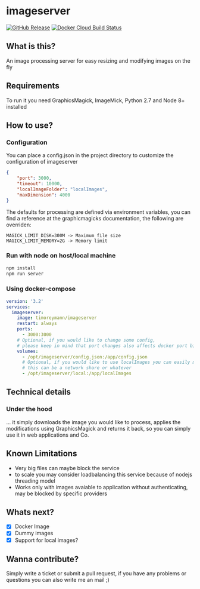imageserver
===
[![GitHub Release](https://img.shields.io/github/v/tag/timo-reymann/composer-dump-autoload-phpstorm-plugin.svg?label=version)](https://github.com/timo-reymann/imageserver/releases)
[![Docker Cloud Build Status](https://img.shields.io/docker/cloud/build/timoreymann/imageserver)](https://hub.docker.com/r/timoreymann/imageserver/builds)

## What is this?
An image processing server for easy resizing and modifying images on the fly

## Requirements
To run it you need GraphicsMagick, ImageMick, Python 2.7 and Node 8+ installed

## How to use?

### Configuration
You can place a config.json in the project directory to customize the configuration of imageserver

```json
{
    "port": 3000,
    "timeout": 10000,
    "localImageFolder": "localImages",
    "maxDimension": 4000
}
```

The defaults for processing are defined via environment variables, you can find a reference at the graphicmagicks documentation,
the following are overriden:

```
MAGICK_LIMIT_DISK=300M -> Maximum file size
MAGICK_LIMIT_MEMORY=2G -> Memory limit
```


### Run with node on host/local machine
```bash
npm install
npm run server
```

### Using docker-compose
```yaml
version: '3.2'
services:
  imageserver:
    image: timoreymann/imageserver
    restart: always
    ports:
      - 3000:3000
    # Optional, if you would like to change some config, 
    # please keep in mind that port changes also affects docker port bindings
    volumes: 
      - /opt/imageserver/config.json:/app/config.json
      # Optional, if you would like to use localImages you can easily mount them into the container,
      # this can be a network share or whatever
      - /opt/imageserver/local:/app/localImages
```

## Technical details
### Under the hood
... it simply downloads the image you would like to process, applies the modifications using GraphicsMagick and returns it back, so you can simply use it in web applications and Co.

## Known Limitations
- Very big files can maybe block the service
- to scale you may consider loadbalancing this service because of nodejs threading model
- Works only with images avaiable to application without authenticating, may be blocked by specific providers

## Whats next?
- [x] Docker Image
- [x] Dummy images
- [x] Support for local images?

## Wanna contribute?
Simply write a ticket or submit a pull request, if you have any problems or questions you can also write me an mail ;)
